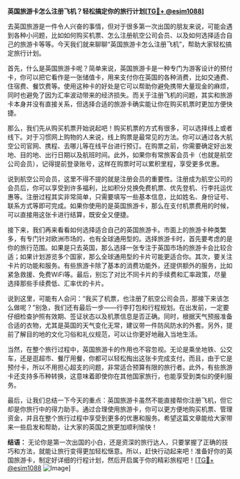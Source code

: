 **英国旅游卡怎么注册飞机？轻松搞定你的旅行计划[[TG💪+ @esim1088](https://t.me/s/esim1088)]**

去英国旅游是一件令人兴奋的事情，但对于很多第一次出国的朋友来说，可能会遇到各种小问题，比如如何购买机票、怎么注册航空公司会员、以及如何选择适合自己的旅游卡等等。今天我们就来聊聊“英国旅游卡怎么注册飞机”，帮助大家轻松搞定旅行计划。

首先，什么是英国旅游卡呢？简单来说，英国旅游卡是一种专门为游客设计的预付卡，你可以把它看作是一张储值卡，用来支付你在英国的各种消费，比如交通费、住宿费、餐饮费等。使用这种卡的好处是它可以帮助你避免携带大量现金的麻烦，同时也避免了因为汇率波动带来的经济损失。而关于注册飞机的问题，其实和旅游卡本身并没有直接关系，但选择合适的旅游卡确实能让你在购买机票时更加方便快捷。

那么，我们先从购买机票开始说起吧！购买机票的方式有很多，可以选择线上或者线下。对于习惯网上购物的人来说，线上购票是最常见的方法。你可以通过各大航空公司官网、携程、去哪儿等在线平台进行预订。在购票之前，你需要确定好出发地、目的地、出行日期以及航班时间。此外，如果你有常旅客会员卡（也就是航空公司会员），记得提前登录账号，这样在购票时可以累积里程，享受更多优惠。

说到航空公司会员，这里不得不提的就是注册会员的重要性。注册成为航空公司的会员后，你可以享受到许多福利，比如积分兑换免费机票、优先登机、行李托运优惠等。注册过程其实非常简单，只需要填写一些基本信息，比如姓名、身份证号、联系方式等即可完成。如果你使用的是英国旅游卡，那么在支付机票费用的时候，可以直接用这张卡进行结算，既安全又便捷。

接下来，我们再来看看如何选择适合自己的英国旅游卡。市面上的旅游卡种类繁多，有专门针对欧洲市场的，也有全球通用型的。选择旅游卡时，首先要考虑的是你的旅行范围。如果是只去英国，那么选择一张专注于英国市场的旅游卡会比较合适；如果计划游览多个国家，那么全球通用型的卡片可能更适合你。其次，要关注卡片的功能和服务。有些旅游卡除了基本的消费功能外，还提供额外的服务，比如紧急救援、免费WiFi等。最后，别忘了对比不同卡片的手续费和汇率政策，尽量选择那些手续费低、汇率优的卡片。

说到这里，可能有人会问：“我买了机票，也注册了航空公司会员，那接下来该怎么做呢？”别急，我们还有最后一步——行李打包和行程规划。在出发前，一定要仔细检查护照有效期、签证状态以及机票信息是否正确。同时，根据天气预报准备合适的衣物，尤其是英国的天气变化无常，建议带一件防风防水的外套。另外，提前了解目的地的文化习俗和礼仪规范，可以让你更好地融入当地生活。

当然，在整个旅行过程中，英国旅游卡的作用也不容忽视。无论是乘坐地铁、公交车，还是逛超市、餐厅用餐，你都可以轻松掏出这张卡完成支付。而且，由于它是预付卡，所以不用担心超支的问题，非常适合预算有限的旅行者。此外，有些旅游卡还支持多币种转换，这意味着即使你在其他国家旅行，也能享受到类似的便利服务。

最后，让我们总结一下今天的重点：英国旅游卡虽然不能直接帮你注册飞机，但它却是你旅行中的得力助手。通过合理使用旅游卡，你可以更方便地购买机票、管理资金，并且在整个旅行过程中享受到更多的优惠和服务。希望这篇文章能给大家带来一些启发和帮助，让大家的英国之旅更加顺利愉快！

**结语：** 无论你是第一次出国的小白，还是资深的旅行达人，只要掌握了正确的技巧和方法，就能让旅行变得更加轻松惬意。所以，赶快行动起来吧！准备好你的英国旅游卡，制定好详细的行程计划，然后开启属于你的精彩旅程吧！[[TG💪+ @esim1088](https://t.me/s/esim1088) ![Image](https://i.postimg.cc/4NQfJmqS/Snipaste-2025-05-13-00-14-12.png)]